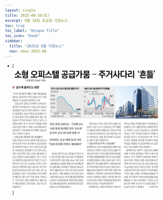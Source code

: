 ```yaml
---
layout: single
title: 2025-08-16(토)
excerpt: 8월 16일 토요일 아침뉴스.
toc: true
toc_label: "Unique Title"
toc_icon: "book"
sidebar:
  title: "2025년 8월 아침뉴스"
  nav: news-2025-08
---
```


- [![소형 오피스텔 물량 부족](/assets/images/1755345844690.jpg)]

